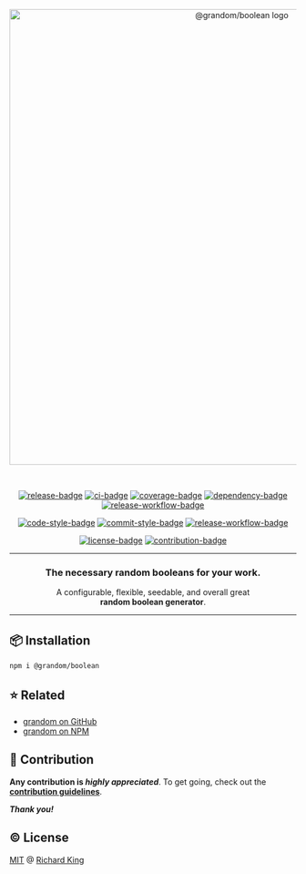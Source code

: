 <!-- Logo -->
<p align="center">
  <a href="https://github.com/grandom-library/grandom-js/tree/main/packages/boolean#readme">
    <picture>
      <source media="(prefers-color-scheme: dark)" srcset="https://raw.githubusercontent.com/grandom-library/grandom-js/main/packages/boolean/media/logo-dark.svg">
      <img alt="@grandom/boolean logo" src="https://raw.githubusercontent.com/grandom-library/grandom-js/main/packages/boolean/media/logo-light.svg" width="800">
    </picture>
  </a>
</p>

<br />

<!-- Badges - 1st row -->
<p align="center">
  <!-- NPM badge -->
  <a href="https://www.npmjs.com/package/@grandom/boolean"><img src="https://img.shields.io/npm/v/@grandom/boolean?color=brightgreen&logo=npm" alt="release-badge"></a>
  <!-- CI badge -->
  <a href="https://github.com/grandom-library/grandom-js/actions?query=workflow%3ACI"><img src="https://github.com/grandom-library/grandom-js/workflows/CI/badge.svg" alt="ci-badge"></a>
  <!-- Coverage badge -->
  <a href="https://app.codecov.io/gh/grandom-library/grandom-js/tree/main/packages"><img src="https://img.shields.io/codecov/c/github/grandom-library/grandom-js?flag=grandom-boolean&logo=codecov&logoColor=white" alt="coverage-badge"></a>
  <!-- Dependency badge -->
  <a href="https://github.com/grandom-library/grandom-js/pulls?q=is%3Apr+is%3Aopen+label%3Adependencies"><img src="https://img.shields.io/badge/Dependencies-✔-brightgreen.svg?logo=dependabot" alt="dependency-badge"></a>
  <!-- Security badge -->
  <a href="https://socket.dev/npm/package/@grandom/boolean"><img src="https://img.shields.io/badge/Security-✔-brightgreen.svg?logo=auth0&logoColor=white" alt="release-workflow-badge"></a> 
</p>

<!-- Badges - 2nd row -->
<p align="center">
  <!-- Code style badge -->
  <a href="https://www.npmjs.com/package/ts-standard"><img src="https://img.shields.io/badge/Code-TS--Standard-3178C6.svg?logo=typescript&logoColor=white" alt="code-style-badge"></a>
  <!-- Commit style badge -->
  <a href="https://github.com/semantic-release/semantic-release/blob/master/CONTRIBUTING.md#commit-message-guidelines"><img src="https://img.shields.io/badge/Commit-Conventional_Commits-EF7B4D.svg?logo=git&logoColor=white" alt="commit-style-badge"></a>
  <!-- Release workflow badge -->
  <a href="https://semantic-release.gitbook.io/semantic-release"><img src="https://img.shields.io/badge/Release-Semantic_Release-ED2B88.svg?logo=semanticweb&logoColor=white" alt="release-workflow-badge"></a>    
</p>

<!-- Badges - 3rd row -->
<p align="center">
  <!-- License badge -->
  <a href="https://github.com/grandom-library/grandom-js/blob/main/LICENSE"><img src="https://img.shields.io/badge/License-MIT-brightgreen.svg?logo=github" alt="license-badge"></a>
  <!-- Contribution badge -->
  <a href="https://github.com/grandom-library/grandom-js/blob/main/.github/CONTRIBUTING.md"><img src="https://img.shields.io/badge/PRs-Welcome!-brightgreen.svg?logo=git&logoColor=white" alt="contribution-badge"></a>
</p>

---

<h3 align="center">
  The necessary random booleans for your work.
</h3>

<p align="center">
  A configurable, flexible, seedable, and overall great<br/>
  <b>random boolean generator</b>.
</p>

---

## 📦 Installation

```
npm i @grandom/boolean
```

## ⭐ Related

- [grandom on GitHub](https://github.com/grandom-library)
- [grandom on NPM](https://www.npmjs.com/search?q=keywords:grandom)

## 🍻 Contribution

**Any contribution is ***highly appreciated*****. To get going, check out the [**contribution guidelines**][url-contrib-doc].

***Thank you!***

## ©️ License

[MIT][url-license-doc] @ [Richard King](https://richrdkng.com)

<!--- References =============================================================================== -->

<!--- URLs -->
[url-license-doc]: https://github.com/grandom-library/grandom-js/blob/main/LICENSE
[url-contrib-doc]: https://github.com/grandom-library/grandom-js/blob/main/.github/CONTRIBUTING.md
